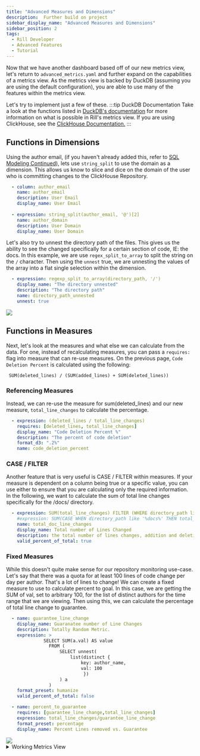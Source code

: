 ```yaml
---
title: "Advanced Measures and Dimensions"
description:  Further build on project
sidebar_display_name: "Advanced Measures and Dimensions"
sidebar_position: 2
tags:
  - Rill Developer
  - Advanced Features
  - Tutorial
---
```


Now that we have another dashboard based off of our new metrics view, let's return to `advanced_metrics.yaml` and further expand on the capabilities of a metrics view. As the metrics view is backed by DuckDB (assuming you are using the default configuration), you are able to use many of the features within the metrics view. 

Let's try to implement just a few of these. 
:::tip DuckDB Documentation
Take a look at the functions listed in [DuckDB's documentation](https://duckdb.org/docs/stable/sql/functions/aggregates.html) for more information on what is possible in Rill's metrics view. If you are using ClickHouse, see the [ClickHouse Documentation.](https://clickhouse.com/docs/sql-reference/functions)
:::

## Functions in Dimensions

Using the author email, (if you haven't already added this, refer to [SQL Modeling Continued](/tutorials/rill_developer_advanced_features/advanced_developer/advanced-modeling)), lets use `string_split` to use the domain as a dimension. This allows us know to slice and dice on the domain of the user who is committing changes to the ClickHouse Repository.

```yaml
  - column: author_email
    name: author_email
    description: User Email
    display_name: User Email
    
  - expression: string_split(author_email, '@')[2]
    name: author_domain
    description: User Domain
    display_name: User Domain
```

Let's also try to unnest the directory path of the files. This gives us the ability to see the changed specifically for a certain section of code, IE: the docs. In this example, we are use `regex_split_to_array` to split the string on the `/` character. Then using the `unnest` true, we are unnesting the values of the array into a flat single selection within the dimension. 

```yaml
  - expression: regexp_split_to_array(directory_path, '/')
    display_name: "The directory unnested"
    description: "The directory path"
    name: directory_path_unnested
    unnest: true
```

<img src = '/img/tutorials/rill-advanced/new_dimensions.png' class='rounded-gif' />
<br />

## Functions in Measures

Next, let's look at the measures and what else we can calculate from the data. For one, instead of recalculating measures, you can pass a `requires:` flag into measure that can re-use measures. On the previous page, `Code Deletion Percent` is calculated using the following:
```
 SUM(deleted_lines) / (SUM(added_lines) + SUM(deleted_lines))
```
### Referencing Measures
Instead, we can re-use the measure for sum(deleted_lines) and our new measure, `total_line_changes` to calculate the percentage.
```yaml
  - expression: (deleted_lines / total_line_changes)
    requires: [deleted_lines, total_line_changes]
    display_name: "Code Deletion Percent %"
    description: "The percent of code deletion"
    format_d3: ".2%"
    name: code_deletion_percent
```

### CASE / FILTER
Another feature that is very useful is CASE / FILTER within measures. If your measure is dependent on a column being true or a specific value, you can use either to ensure that you are calculating only the required information. In the following, we want to calculate the sum of total line changes specifically for the /docs/ directory.

```yaml
  - expression: SUM(total_line_changes) FILTER (WHERE directory_path like '%docs%')
    #expression: SUM(CASE WHEN directory_path like '%docs%' THEN total_line_changes END)
    name: total_doc_line_changes
    display_name: Total number of Lines Changed
    description: the total number of lines changes, addition and deletion
    valid_percent_of_total: true
```

### Fixed Measures
While this doesn't quite make sense for our repository monitoring use-case. Let's say that there was a quota for at least 100 lines of code change per day per author. That's a lot of lines to change! We can create a fixed measure to use to calculate percent to goal. In this case, we are getting the SUM of val, set to arbitrary 100, for the list of distinct authors for the time range that we are viewing. Then using this, we can calculate the percentage of total line change to guarantee. 

```yaml
  - name: guarantee_line_change
    display_name: Guaranatee number of Line Changes
    description: Totally Random Metric.
    expression: > 
              SELECT SUM(a.val) AS value 
                FROM (
                    SELECT unnest(
                        list(distinct {
                            key: author_name,
                            val: 100
                             })
                    ) a
                )
    format_preset: humanize
    valid_percent_of_total: false

  - name: percent_to_guarantee
    requires: [guarantee_line_change,total_line_changes]
    expression: total_line_changes/guarantee_line_change
    format_preset: percentage
    display_name: Percent Lines removed vs. Guarantee
```

<img src = '/img/tutorials/rill-advanced/new_measures.png' class='rounded-gif' />
<br />

<details>
  <summary> Working Metrics View</summary>
```yaml
# Metrics View YAML
# Reference documentation: https://docs.rilldata.com/reference/project-files/metrics_views

version: 1
type: metrics_view

table: advanced_commits___model # Choose a table to underpin your metrics
timeseries: author_date # Choose a timestamp column (if any) from your table

dimensions:
  - column: author_email
    name: author_email
    description: User Email
    display_name: User Email
    
  - expression: string_split(author_email, '@')[2]
    name: author_domain
    description: User Domain
    display_name: User Domain
    
  - column: directory_path
    display_name: "The directory"
    description: "The directory path"
    name: directory_path

  - expression: regexp_split_to_array(directory_path, '/')
    display_name: "The directory unnested"
    description: "The directory path"
    name: directory_path_unnested
    unnest: true

  - column: filename
    display_name: "The filename"
    description: "The name of the modified filename"
    name: filename

  - column: author_name
    display_name: "The Author's Name"
    description: "The name of the author of the commit"
    name: author_name

  - column: commit_msg
    display_name: "The commit message"
    description: "The commit description attached."
    name: commit_msg

measures:
  - expression: sum(deleted_lines)
    name: deleted_lines
    display_name: Total number of Deleted Lines Changed
    description: the total number of lines changes, addition and deletion
    valid_percent_of_total: true

  - expression: sum(added_lines)
    name: added_lines
    display_name: Total number of Added Lines 
    description: the total number of lines changes, addition and deletion
    valid_percent_of_total: true

  - name: p99_quantile_added_lines
    expression: QUANTILE_CONT(added_lines, 0.99)
    format_d3: ".4f"
    description: P95 of Added Lines

  - expression: SUM(total_line_changes) FILTER (WHERE directory_path like '%docs%')
    #expression: SUM(CASE WHEN directory_path like '%docs%' THEN total_line_changes END)
    name: total_doc_line_changes
    display_name: Total number of Lines Changed [Docs]
    description: the total number of lines changes, addition and deletion
    valid_percent_of_total: true

  - expression: SUM(total_line_changes)
    name: total_line_changes
    display_name: Total number of Lines Changed 
    description: the total number of lines changes, addition and deletion containing the word "fix"
    valid_percent_of_total: true

  - expression: "SUM(net_line_changes)"
    display_name: "Net number of Lines changed"
    description: "the total net number of lines changes"
    name: net_line_changes

  - expression: "AVG(net_line_changes)"
    display_name: "AVG number of Lines changed"
    description: "the AVG net number of lines changes"
    name: avg_net_line_changes
    treat_nulls_as: 1

  - name: net_change_rolling
    display_name: 3 Day Rolling Avg Net Line Change
    expression: "AVG(net_line_changes)"
    requires: [net_line_changes]
    window:
      order: "author_date"
      frame: RANGE BETWEEN INTERVAL 3 DAY PRECEDING AND CURRENT ROW
    treat_nulls_as: 1


  - expression: "SUM(num_commits)"
    display_name: "Number of Commits"
    description: "The total number of commits"
    name: num_commits

  - expression: (deleted_lines / total_line_changes)
    requires: [deleted_lines, total_line_changes]
    display_name: "Code Deletion Percent %"
    description: "The percent of code deletion"
    format_d3: ".2%"
    name: code_deletion_percent

  - name: guarantee_line_change
    display_name: Guaranatee number of Line Changes
    description: Totally Random Metric.
    expression: > 
              SELECT SUM(a.val) AS value 
                FROM (
                    SELECT unnest(
                        list(distinct {
                            key: author_name,
                            val: 100
                             })
                    ) a
                )
    format_preset: humanize
    valid_percent_of_total: false

  - name: percent_to_guarantee
    requires: [guarantee_line_change,total_line_changes]
    expression: total_line_changes/guarantee_line_change
    format_preset: percentage
    display_name: Percent Lines removed vs. Guarantee

smallest_time_grain: day

```
</details>

----

There are many other functions and use-cases that you can apply in your metrics view. Take a look at our [documentation on advanced measures](/build/metrics-view/advanced-expressions/), and [DuckDB Function Documentation](https://duckdb.org/docs/stable/sql/functions/aggregates.html) or [ClickHouse Function Documentation](https://clickhouse.com/docs/sql-reference/functions) for more information! 